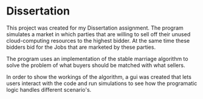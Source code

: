 # Dissertation

This project was created for my Dissertation assignment. The program simulates a market in which parties that are willing to sell off
their unused cloud-computing resources to the highest bidder. At the same time these bidders bid for the Jobs that are marketed by
these parties.

The program uses an implementation of the stable marriage algorithm to solve the problem of what buyers should be matched with what
sellers.

In order to show the workings of the algorithm, a gui was created that lets users interact with the code and run simulations to see how
the programatic logic handles different scenario's.


